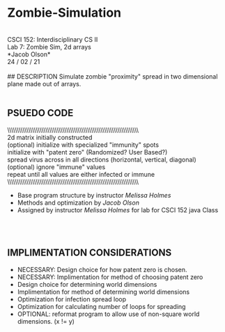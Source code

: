 # Zombie-Simulation
<br/>
CSCI 152: Interdisciplinary CS II <br/>
Lab 7: Zombie Sim, 2d arrays <br/>
*Jacob Olson* <br/>
24 / 02 / 21 <br/>
<br/>
## DESCRIPTION
Simulate zombie "proximity" spread in two dimensional plane made out of arrays. <br/>
<br/>



## PSUEDO CODE
\\\\\\\\\\\\\\\\\\\\\\\\\\\\\\\\\\\\\\\\\\\\\\\\\\\\\\\\\\\\\\\\\\\\\\\\\\\\\\\\\\\\\\\\\\\\\\\\\\\\\\\\\\\\\\\\\\\\\\\\\\\\\\\\\\\\\\\\\\ <br/>
 2d matrix initially constructed <br/>
 (optional) initialize with specialized "immunity" spots <br/>
 initialize with "patent zero" (Randomized? User Based?) <br/>
 spread virus across in all directions (horizontal, vertical, diagonal) <br/>
 (optional) ignore "immune" values<br/>
 repeat until all values are either infected or immune <br/>
\\\\\\\\\\\\\\\\\\\\\\\\\\\\\\\\\\\\\\\\\\\\\\\\\\\\\\\\\\\\\\\\\\\\\\\\\\\\\\\\\\\\\\\\\\\\\\\\\\\\\\\\\\\\\\\\\\\\\\\\\\\\\\\\\\\\\\\\\\ <br/>


* Base program structure by instructor *Melissa Holmes*
* Methods and optimization by *Jacob Olson*
* Assigned by instructor *Melissa Holmes* for lab for CSCI 152 java Class
<br/>
<br/>

## IMPLIMENTATION CONSIDERATIONS
- NECESSARY: Design choice for how patent zero is chosen.
- NECESSARY: Implimentation for method of choosing patent zero
- Design choice for determining world dimensions
- Implimentation for method of determining world dimensions
- Optimization for infection spread loop
- Optimization for calculating number of loops for spreading
- OPTIONAL: reformat program to allow use of non-square world dimensions. (x != y)

